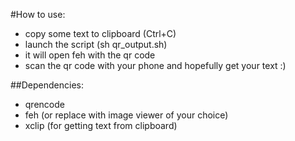 #How to use:
+ copy some text to clipboard (Ctrl+C)
+ launch the script (sh qr_output.sh)
+ it will open feh with the qr code
+ scan the qr code with your phone and hopefully get your text :)

##Dependencies:
+ qrencode 
+ feh (or replace with image viewer of your choice)
+ xclip (for getting text from clipboard)

